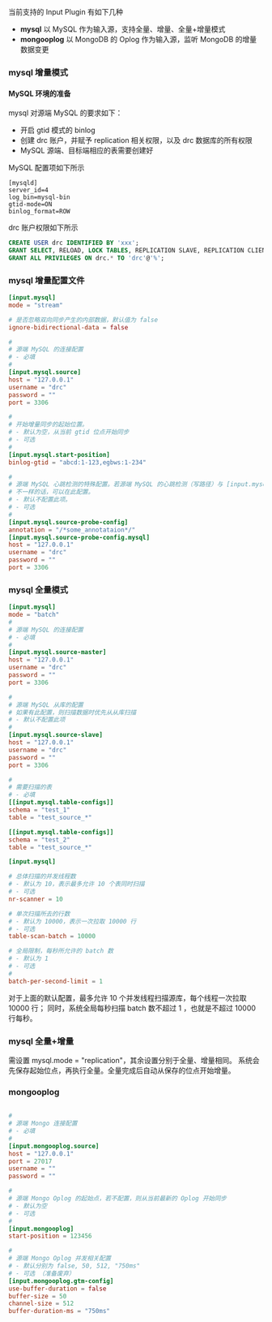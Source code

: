 当前支持的 Input Plugin 有如下几种

- **mysql** 以 MySQL 作为输入源，支持全量、增量、全量+增量模式
- **mongooplog** 以 MongoDB 的 Oplog 作为输入源，监听 MongoDB 的增量数据变更


### mysql 增量模式

#### MySQL 环境的准备

mysql 对源端 MySQL 的要求如下：
- 开启 gtid 模式的 binlog
- 创建 drc 账户，并赋予 replication 相关权限，以及 drc 数据库的所有权限
- MySQL 源端、目标端相应的表需要创建好

MySQL 配置项如下所示

```
[mysqld]
server_id=4
log_bin=mysql-bin
gtid-mode=ON
binlog_format=ROW
```

drc 账户权限如下所示

```sql
CREATE USER drc IDENTIFIED BY 'xxx';
GRANT SELECT, RELOAD, LOCK TABLES, REPLICATION SLAVE, REPLICATION CLIENT, INSERT, UPDATE, DELETE ON *.* TO 'drc'@'%';
GRANT ALL PRIVILEGES ON drc.* TO 'drc'@'%';
```

### mysql 增量配置文件
```toml
[input.mysql]
mode = "stream"

# 是否忽略双向同步产生的内部数据，默认值为 false
ignore-bidirectional-data = false

#
# 源端 MySQL 的连接配置
# - 必填
#
[input.mysql.source]
host = "127.0.0.1"
username = "drc"
password = ""
port = 3306

#
# 开始增量同步的起始位置。
# - 默认为空，从当前 gtid 位点开始同步
# - 可选
#
[input.mysql.start-position]
binlog-gtid = "abcd:1-123,egbws:1-234"

#
# 源端 MySQL 心跳检测的特殊配置。若源端 MySQL 的心跳检测（写路径）与 [input.mysql.source]
# 不一样的话，可以在此配置。
# - 默认不配置此项。
# - 可选
#
[input.mysql.source-probe-config]
annotation = "/*some_annotataion*/"
[input.mysql.source-probe-config.mysql]
host = "127.0.0.1"
username = "drc"
password = ""
port = 3306
```


### mysql 全量模式

```toml
[input.mysql]
mode = "batch"
#
# 源端 MySQL 的连接配置
# - 必填
#
[input.mysql.source-master]
host = "127.0.0.1"
username = "drc"
password = ""
port = 3306

#
# 源端 MySQL 从库的配置
# 如果有此配置，则扫描数据时优先从从库扫描
# - 默认不配置此项
#
[input.mysql.source-slave]
host = "127.0.0.1"
username = "drc"
password = ""
port = 3306

#
# 需要扫描的表
# - 必填
[[input.mysql.table-configs]]
schema = "test_1"
table = "test_source_*"

[[input.mysql.table-configs]]
schema = "test_2"
table = "test_source_*"

[input.mysql]

# 总体扫描的并发线程数
# - 默认为 10，表示最多允许 10 个表同时扫描
# - 可选
nr-scanner = 10

# 单次扫描所去的行数
# - 默认为 10000，表示一次拉取 10000 行
# - 可选
table-scan-batch = 10000

# 全局限制，每秒所允许的 batch 数
# - 默认为 1
# - 可选
#
batch-per-second-limit = 1
```

对于上面的默认配置，最多允许 10 个并发线程扫描源库，每个线程一次拉取 10000 行；
同时，系统全局每秒扫描 batch 数不超过 1 ，也就是不超过 10000 行每秒。

### mysql 全量+增量
需设置 mysql.mode = "replication"，其余设置分别于全量、增量相同。
系统会先保存起始位点，再执行全量。全量完成后自动从保存的位点开始增量。

### mongooplog

```toml

#
# 源端 Mongo 连接配置
# - 必填
#
[input.mongooplog.source]
host = "127.0.0.1"
port = 27017
username = ""
password = ""

#
# 源端 Mongo Oplog 的起始点，若不配置，则从当前最新的 Oplog 开始同步
# - 默认为空
# - 可选
#
[input.mongooplog]
start-position = 123456

#
# 源端 Mongo Oplog 并发相关配置
# - 默认分别为 false, 50, 512, "750ms"
# - 可选 （准备废弃）
[input.mongooplog.gtm-config]
use-buffer-duration = false
buffer-size = 50
channel-size = 512
buffer-duration-ms = "750ms"
```
